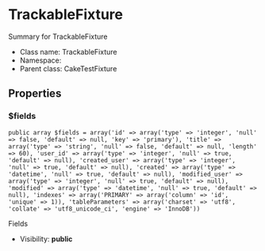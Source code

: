 TrackableFixture
===============

Summary for TrackableFixture




* Class name: TrackableFixture
* Namespace: 
* Parent class: CakeTestFixture





Properties
----------


### $fields

    public array $fields = array('id' => array('type' => 'integer', 'null' => false, 'default' => null, 'key' => 'primary'), 'title' => array('type' => 'string', 'null' => false, 'default' => null, 'length' => 60), 'user_id' => array('type' => 'integer', 'null' => true, 'default' => null), 'created_user' => array('type' => 'integer', 'null' => true, 'default' => null), 'created' => array('type' => 'datetime', 'null' => true, 'default' => null), 'modified_user' => array('type' => 'integer', 'null' => true, 'default' => null), 'modified' => array('type' => 'datetime', 'null' => true, 'default' => null), 'indexes' => array('PRIMARY' => array('column' => 'id', 'unique' => 1)), 'tableParameters' => array('charset' => 'utf8', 'collate' => 'utf8_unicode_ci', 'engine' => 'InnoDB'))

Fields



* Visibility: **public**



